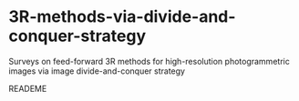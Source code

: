 # 3R-methods-via-divide-and-conquer-strategy
Surveys on feed-forward 3R methods for high-resolution photogrammetric images via image divide-and-conquer strategy

READEME
